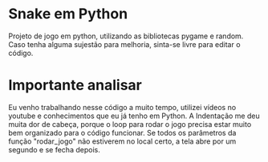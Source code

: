 # Snake em Python
Projeto de jogo em python, utilizando as bibliotecas pygame e random. Caso tenha alguma sujestão para melhoria, sinta-se livre para editar o código.

# Importante analisar
Eu venho trabalhando nesse código a muito tempo, utilizei vídeos no youtube e conhecimentos que eu já tenho em Python. A Indentação me deu muita dor de cabeça, porque o loop para rodar o jogo precisa estar muito bem organizado para o código funcionar. Se todos os parâmetros da função "rodar_jogo" não estiverem no local certo, a tela abre por um segundo e se fecha depois. 


